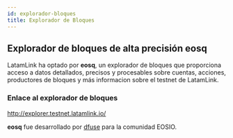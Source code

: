 ```yaml
---
id: explorador-bloques
title: Explorador de Bloques
---
```



## Explorador de bloques de alta precisión eosq
LatamLink ha optado por **eosq**, un explorador de bloques que proporciona acceso a datos detallados, precisos y procesables sobre cuentas, acciones, productores de bloques y más informacion sobre el testnet de LatamLink.

### Enlace al explorador de bloques

http://explorer.testnet.latamlink.io/

**eosq** fue desarrollado por [dfuse](https://dfuse.io) para la comunidad EOSIO.
